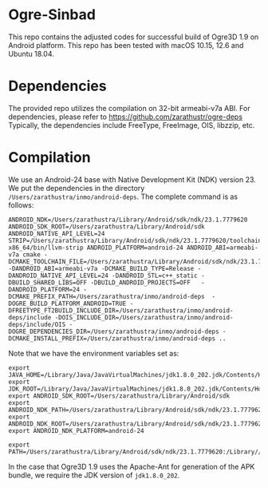 # Ogre-Sinbad
This repo contains the adjusted codes for successful build of Ogre3D 1.9 on Android platform. This repo has been tested with macOS 10.15, 12.6 and Ubuntu 18.04.

# Dependencies
The provided repo utilizes the compilation on 32-bit armeabi-v7a ABI. For dependencies, please refer to https://github.com/zarathustr/ogre-deps
Typically, the dependencies include FreeType, FreeImage, OIS, libzzip, etc.

# Compilation
We use an Android-24 base with Native Development Kit (NDK) version 23. We put the dependencies in the directory ```/Users/zarathustra/inmo/android-deps```. The complete command is as follows:

```
ANDROID_NDK=/Users/zarathustra/Library/Android/sdk/ndk/23.1.7779620 ANDROID_SDK_ROOT=/Users/zarathustra/Library/Android/sdk ANDROID_NATIVE_API_LEVEL=24 STRIP=/Users/zarathustra/Library/Android/sdk/ndk/23.1.7779620/toolchains/llvm/prebuilt/darwin-x86_64/bin/llvm-strip ANDROID_PLATFORM=android-24 ANDROID_ABI=armeabi-v7a cmake -DCMAKE_TOOLCHAIN_FILE=/Users/zarathustra/Library/Android/sdk/ndk/23.1.7779620/build/cmake/android.toolchain.cmake -DANDROID_ABI=armeabi-v7a -DCMAKE_BUILD_TYPE=Release -DANDROID_NATIVE_API_LEVEL=24 -DANDROID_STL=c++_static -DBUILD_SHARED_LIBS=OFF -DBUILD_ANDROID_PROJECTS=OFF   -DANDROID_PLATFORM=24 -DCMAKE_PREFIX_PATH=/Users/zarathustra/inmo/android-deps  -DOGRE_BUILD_PLATFORM_ANDROID=TRUE -DFREETYPE_FT2BUILD_INCLUDE_DIR=/Users/zarathustra/inmo/android-deps/include -DOIS_INCLUDE_DIR=/Users/zarathustra/inmo/android-deps/include/OIS -DOGRE_DEPENDENCIES_DIR=/Users/zarathustra/inmo/android-deps -DCMAKE_INSTALL_PREFIX=/Users/zarathustra/inmo/android-deps ..
```

Note that we have the environment variables set as:
```
export JAVA_HOME=/Library/Java/JavaVirtualMachines/jdk1.8.0_202.jdk/Contents/Home
export JDK_ROOT=/Library/Java/JavaVirtualMachines/jdk1.8.0_202.jdk/Contents/Home/jre/bin
export ANDROID_SDK_ROOT=/Users/zarathustra/Library/Android/sdk
export ANDROID_NDK_PATH=/Users/zarathustra/Library/Android/sdk/ndk/23.1.7779620
export ANDROID_NDK_ROOT=/Users/zarathustra/Library/Android/sdk/ndk/23.1.7779620
export ANDROID_NDK_PLATFORM=android-24

export PATH=/Users/zarathustra/Library/Android/sdk/ndk/23.1.7779620:/Library//Java/JavaVirtualMachines/jdk1.8.0_202.jdk/Contents/Home/bin:/Users/zarathustra/Library/Android/sdk/tools:/Users/zarathustra/kalibr_ws/devel/lib:$PATH
```

In the case that Ogre3D 1.9 uses the Apache-Ant for generation of the APK bundle, we require the JDK version of ```jdk1.8.0_202```.
